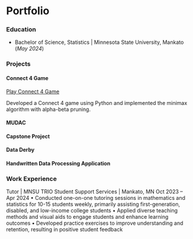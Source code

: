 # Portfolio

### Education
- Bachelor of Science, Statistics | Minnesota State University, Mankato (_May 2024_)
  
### Projects
#### Connect 4 Game
[Play Connect 4 Game](https://jakeh766.github.io/portfolio/assets/Connect4/build/web/index.html)

Developed a Connect 4 game using Python and implemented the minimax algorithm with alpha-beta pruning. 

#### MUDAC

#### Capstone Project

#### Data Derby

#### Handwritten Data Processing Application

### Work Experience
Tutor | MNSU TRIO Student Support Services | Mankato, MN Oct 2023 – Apr 2024
• Conducted one-on-one tutoring sessions in mathematics and statistics for 10-15 students weekly, primarily
assisting first-generation, disabled, and low-income college students
• Applied diverse teaching methods and visual aids to engage students and enhance learning outcomes
• Developed practice exercises to improve understanding and retention, resulting in positive student feedback
